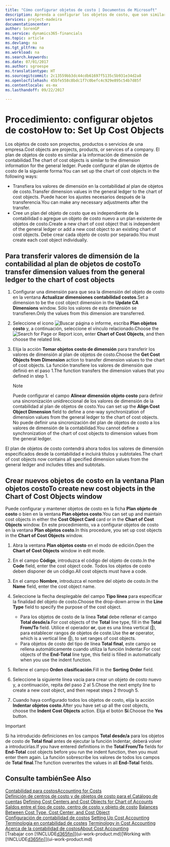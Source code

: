 ```yaml
---
title: "Cómo configurar objetos de costo | Documentos de Microsoft"
description: Aprenda a configurar los objetos de costo, que son similares a las dimensiones de contabilidad.
services: project-madeira
documentationcenter: 
author: SorenGP
ms.service: dynamics365-financials
ms.topic: article
ms.devlang: na
ms.tgt_pltfrm: na
ms.workload: na
ms.search.keywords: 
ms.date: 07/01/2017
ms.author: sgroespe
ms.translationtype: HT
ms.sourcegitcommit: 2c13559bb3dc44cdb61697f5135c5b931e34d2a8
ms.openlocfilehash: 45bfe558c8bdc1f7c0befc4c929e895c54b7d85f
ms.contentlocale: es-mx
ms.lasthandoff: 09/22/2017

---
```

# <a name="how-to-set-up-cost-objects"></a><span data-ttu-id="ebe2a-103">Procedimiento: configurar objetos de costo</span><span class="sxs-lookup"><span data-stu-id="ebe2a-103">How to: Set Up Cost Objects</span></span>
<span data-ttu-id="ebe2a-104">Los objetos de costo son proyectos, productos o servicios de una empresa.</span><span class="sxs-lookup"><span data-stu-id="ebe2a-104">Cost objects are projects, products, or services of a company.</span></span> <span data-ttu-id="ebe2a-105">El plan de objetos de costo es similar a la información de dimensión de contabilidad.</span><span class="sxs-lookup"><span data-stu-id="ebe2a-105">The chart of cost objects is similar to the dimension information for the general ledger.</span></span> <span data-ttu-id="ebe2a-106">Puede configurar el plan de objetos de costo de la siguiente forma:</span><span class="sxs-lookup"><span data-stu-id="ebe2a-106">You can set up the chart of cost objects in the following ways:</span></span>  

* <span data-ttu-id="ebe2a-107">Transfiera los valores de dimensión en la contabilidad al plan de objetos de costo.</span><span class="sxs-lookup"><span data-stu-id="ebe2a-107">Transfer dimension values in the general ledger to the chart of cost objects.</span></span> <span data-ttu-id="ebe2a-108">Puede hacer los ajustes necesarios después de la transferencia.</span><span class="sxs-lookup"><span data-stu-id="ebe2a-108">You can make any necessary adjustments after the transfer.</span></span>  
* <span data-ttu-id="ebe2a-109">Cree un plan del objeto de costo que es independiente de la contabilidad o agregue un objeto de costo nuevo a un plan existente de objetos de costo.</span><span class="sxs-lookup"><span data-stu-id="ebe2a-109">Create a new chart of cost object that is independent of the general ledger or add a new cost object to an existing chart of cost objects.</span></span> <span data-ttu-id="ebe2a-110">Debe crear cada objeto de costo por separado.</span><span class="sxs-lookup"><span data-stu-id="ebe2a-110">You must create each cost object individually.</span></span>  

## <a name="to-transfer-dimension-values-from-the-general-ledger-to-the-chart-of-cost-objects"></a><span data-ttu-id="ebe2a-111">Para transferir valores de dimensión de la contabilidad al plan de objetos de costo</span><span class="sxs-lookup"><span data-stu-id="ebe2a-111">To transfer dimension values from the general ledger to the chart of cost objects</span></span>  
1.  <span data-ttu-id="ebe2a-112">Configurar una dimensión para que sea la dimensión del objeto de costo en la ventana **Actualizar dimensiones contabilidad costos**.</span><span class="sxs-lookup"><span data-stu-id="ebe2a-112">Set a dimension to be the cost object dimension in the **Update CA Dimensions** window.</span></span> <span data-ttu-id="ebe2a-113">Sólo los valores de esta dimensión se transfieren.</span><span class="sxs-lookup"><span data-stu-id="ebe2a-113">Only the values from this dimension are transferred.</span></span>  
2.  <span data-ttu-id="ebe2a-114">Seleccione el icono ![Buscar página o informe](media/ui-search/search_small.png "icono Buscar página o informe"), escriba **Plan objetos costo** y, a continuación, seleccione el vínculo relacionado.</span><span class="sxs-lookup"><span data-stu-id="ebe2a-114">Choose the ![Search for Page or Report](media/ui-search/search_small.png "Search for Page or Report icon") icon, enter **Chart of Cost Objects**, and then choose the related link.</span></span>  
3.  <span data-ttu-id="ebe2a-115">Elija la acción **Tomar objetos costo de dimensión** para transferir los valores de dimensión al plan de objetos de costo.</span><span class="sxs-lookup"><span data-stu-id="ebe2a-115">Choose the **Get Cost Objects from Dimension** action to transfer dimension values to the chart of cost objects.</span></span> <span data-ttu-id="ebe2a-116">La función transfiere los valores de dimensión que definió en el paso 1.</span><span class="sxs-lookup"><span data-stu-id="ebe2a-116">The function transfers the dimension values that you defined in step 1.</span></span>  

    > [!NOTE]  
    >  <span data-ttu-id="ebe2a-117">Puede configurar el campo **Alinear dimensión objeto costo** para definir una sincronización unidireccional de los valores de dimensión de la contabilidad al plan de objetos de costo.</span><span class="sxs-lookup"><span data-stu-id="ebe2a-117">You can set up the **Align Cost Object Dimension**  field to define a one-way synchronization of dimension values from the general ledger to the chart of cost objects.</span></span> <span data-ttu-id="ebe2a-118">No puede definir una sincronización del plan de objetos de costo a los valores de dimensión de la contabilidad.</span><span class="sxs-lookup"><span data-stu-id="ebe2a-118">You cannot define a synchronization of the chart of cost objects to dimension values from the general ledger.</span></span>  

<span data-ttu-id="ebe2a-119">El plan de objetos de costo contendrá ahora todos los valores de dimensión especificados desde la contabilidad e incluirá títulos y subtotales.</span><span class="sxs-lookup"><span data-stu-id="ebe2a-119">The chart of cost objects now contains all specified dimension values from the general ledger and includes titles and subtotals.</span></span>  

## <a name="to-create-new-cost-objects-in-the-chart-of-cost-objects-window"></a><span data-ttu-id="ebe2a-120">Crear nuevos objetos de costo en la ventana Plan objetos costo</span><span class="sxs-lookup"><span data-stu-id="ebe2a-120">To create new cost objects in the Chart of Cost Objects window</span></span>  
<span data-ttu-id="ebe2a-121">Puede configurar y mantener objetos de costo en la ficha **Plan objeto de costo** o bien en la ventana **Plan objetos costo**.</span><span class="sxs-lookup"><span data-stu-id="ebe2a-121">You can set up and maintain cost objects in either the **Cost Object Card** card or in the **Chart of Cost Objects** window.</span></span> <span data-ttu-id="ebe2a-122">En este procedimiento, va a configurar objetos de costo en la ventana **Plan objetos costo**.</span><span class="sxs-lookup"><span data-stu-id="ebe2a-122">In this procedure, you set up cost objects in the **Chart of Cost Objects** window.</span></span>  

1.  <span data-ttu-id="ebe2a-123">Abra la ventana **Plan objetos costo** en el modo de edición.</span><span class="sxs-lookup"><span data-stu-id="ebe2a-123">Open the **Chart of Cost Objects** window in edit mode.</span></span>  
2.  <span data-ttu-id="ebe2a-124">En el campo **Código**, introduzca el código del objeto de costo.</span><span class="sxs-lookup"><span data-stu-id="ebe2a-124">In the **Code** field, enter the cost object code.</span></span> <span data-ttu-id="ebe2a-125">Todos los objetos de costo deben disponer de un código.</span><span class="sxs-lookup"><span data-stu-id="ebe2a-125">All cost objects must have a code.</span></span>  
3.  <span data-ttu-id="ebe2a-126">En el campo **Nombre**, introduzca el nombre del objeto de costo.</span><span class="sxs-lookup"><span data-stu-id="ebe2a-126">In the **Name** field, enter the cost object name.</span></span>  
4.  <span data-ttu-id="ebe2a-127">Seleccione la flecha desplegable del campo **Tipo línea** para especificar la finalidad del objeto de costo.</span><span class="sxs-lookup"><span data-stu-id="ebe2a-127">Choose the drop-down arrow in the **Line Type** field to specify the purpose of the cost object.</span></span>  

    * <span data-ttu-id="ebe2a-128">Para los objetos de costo de la línea **Total** debe rellenar el campo **Total desde/a**.</span><span class="sxs-lookup"><span data-stu-id="ebe2a-128">For cost objects of the **Total** line type, fill in the **Total From/To** field.</span></span> <span data-ttu-id="ebe2a-129">Utilice el operador **or**, que es una línea vertical (**&#124;**), para establecer rangos de objetos de coste.</span><span class="sxs-lookup"><span data-stu-id="ebe2a-129">Use the **or** operator, which is a vertical line (**&#124;**), to set ranges of cost objects.</span></span>  
    * <span data-ttu-id="ebe2a-130">Para objetos de costo del tipo de línea **Total final**, este campo se rellena automáticamente cuando utiliza la función Indentar.</span><span class="sxs-lookup"><span data-stu-id="ebe2a-130">For cost objects of the **End-Total** line type, this field is filled in automatically when you use  the indent function.</span></span>  
5.  <span data-ttu-id="ebe2a-131">Rellene el campo **Orden clasificación**.</span><span class="sxs-lookup"><span data-stu-id="ebe2a-131">Fill in the **Sorting Order** field.</span></span>  
6.  <span data-ttu-id="ebe2a-132">Seleccione la siguiente línea vacía para crear un objeto de costo nuevo y, a continuación, repita del paso 2 al 5.</span><span class="sxs-lookup"><span data-stu-id="ebe2a-132">Chose the next empty line to create a new cost object, and then repeat steps 2 through 5.</span></span>  
7.  <span data-ttu-id="ebe2a-133">Cuando haya configurado todos los objetos de costo, elija la acción **Indentar objetos costo**.</span><span class="sxs-lookup"><span data-stu-id="ebe2a-133">After you have set up all the cost objects, choose the **Indent Cost Objects** action.</span></span> <span data-ttu-id="ebe2a-134">Elija el botón **Sí**.</span><span class="sxs-lookup"><span data-stu-id="ebe2a-134">Choose the **Yes** button.</span></span>  

> [!IMPORTANT]  
>  <span data-ttu-id="ebe2a-135">Si ha introducido definiciones en los campos **Total desde/a** para los objetos de costo de **Total final** antes de ejecutar la función Indentar, deberá volver a introducirlas.</span><span class="sxs-lookup"><span data-stu-id="ebe2a-135">If you have entered definitions in the **Total From/To** fields for **End-Total** cost objects before you run the indent function, then you must enter them again.</span></span> <span data-ttu-id="ebe2a-136">La función sobrescribe los valores de todos los campos de **Total final**.</span><span class="sxs-lookup"><span data-stu-id="ebe2a-136">The function overwrites the values in all **End-Total** fields.</span></span>  

## <a name="see-also"></a><span data-ttu-id="ebe2a-137">Consulte también</span><span class="sxs-lookup"><span data-stu-id="ebe2a-137">See Also</span></span>  
[<span data-ttu-id="ebe2a-138">Contabilidad para costos</span><span class="sxs-lookup"><span data-stu-id="ebe2a-138">Accounting for Costs</span></span>](finance-manage-cost-accounting.md)  
<span data-ttu-id="ebe2a-139">[Definición de centros de costo y de objetos de costo para el Catálogo de cuentas](finance-defining-cost-centers-and-cost-objects-for-chart-of-accounts.md) </span><span class="sxs-lookup"><span data-stu-id="ebe2a-139">[Defining Cost Centers and Cost Objects for Chart of Accounts](finance-defining-cost-centers-and-cost-objects-for-chart-of-accounts.md) </span></span>  
<span data-ttu-id="ebe2a-140">[Saldos entre el tipo de costo, centro de costo y objeto de costo](finance-balances-between-cost-type-cost-center-and-cost-object.md) </span><span class="sxs-lookup"><span data-stu-id="ebe2a-140">[Balances Between Cost Type, Cost Center, and Cost Object](finance-balances-between-cost-type-cost-center-and-cost-object.md) </span></span>  
<span data-ttu-id="ebe2a-141">[Configuración de contabilidad de costos](finance-set-up-cost-accounting.md) </span><span class="sxs-lookup"><span data-stu-id="ebe2a-141">[Setting Up Cost Accounting](finance-set-up-cost-accounting.md) </span></span>  
<span data-ttu-id="ebe2a-142">[Terminología en contabilidad de costes](finance-terminology-in-cost-accounting.md) </span><span class="sxs-lookup"><span data-stu-id="ebe2a-142">[Terminology in Cost Accounting](finance-terminology-in-cost-accounting.md) </span></span>  
[<span data-ttu-id="ebe2a-143">Acerca de la contabilidad de costos</span><span class="sxs-lookup"><span data-stu-id="ebe2a-143">About Cost Accounting</span></span>](finance-about-cost-accounting.md)  
<span data-ttu-id="ebe2a-144">[Trabajar con [!INCLUDE[d365fin](includes/d365fin_md.md)]](ui-work-product.md)</span><span class="sxs-lookup"><span data-stu-id="ebe2a-144">[Working with [!INCLUDE[d365fin](includes/d365fin_md.md)]](ui-work-product.md)</span></span>

